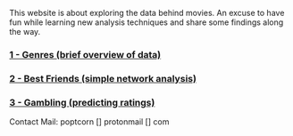 This website is about exploring the data behind movies. An excuse to have fun while learning new analysis techniques and share some findings along the way.

### [1 - Genres (brief overview of data)](pages/post1.md)
### [2 - Best Friends (simple network analysis)](pages/post2.md)
### [3 - Gambling (predicting ratings)](pages/post3.md)


Contact Mail: poptcorn [] protonmail [] com
